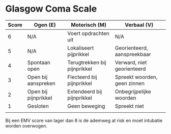 Glasgow Coma Scale
==================

| Score | Ogen (E)             | Motorisch (M)                | Verbaal (V)                  |
|-------|----------------------|------------------------------|------------------------------|
| 6     | N/A                  | Voert opdrachten uit         | N/A                          |
| 5     | N/A                  | Lokaliseert pijprikkel       | Georienteerd, aanspreekbaar  |
| 4     | Spontaan open        | Terugtrekken bij pijnprikkel | Verward, niet georienteerd   |
| 3     | Open bij aanspreken  | Flecteerd bij pijnprikkel    | Spreekt woorden, geen zinnen |
| 2     | Open bij pijnprikkel | Extendeerd bij pijnprikkel   | Onbegrijpelijke woorden      |
| 1     | Gesloten             | Geen beweging                | Spreekt niet                 |
|       |                      |                              |                              |

Bij een EMV score van lager dan 8 is de ademweg at risk en moet intubatie worden overwogen.
